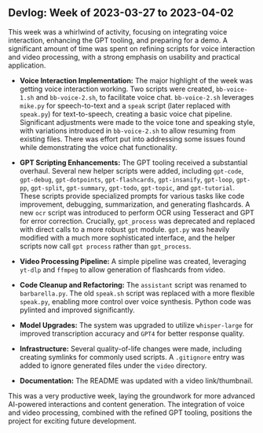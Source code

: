 ## Devlog: Week of 2023-03-27 to 2023-04-02

This week was a whirlwind of activity, focusing on integrating voice interaction, enhancing the GPT tooling, and preparing for a demo. A significant amount of time was spent on refining scripts for voice interaction and video processing, with a strong emphasis on usability and practical application.

*   **Voice Interaction Implementation:** The major highlight of the week was getting voice interaction working.  Two scripts were created, `bb-voice-1.sh` and `bb-voice-2.sh`, to facilitate voice chat. `bb-voice-2.sh` leverages `mike.py` for speech-to-text and a `speak` script (later replaced with `speak.py`) for text-to-speech, creating a basic voice chat pipeline. Significant adjustments were made to the voice tone and speaking style, with variations introduced in `bb-voice-2.sh` to allow resuming from existing files.  There was effort put into addressing some issues found while demonstrating the voice chat functionality.

*   **GPT Scripting Enhancements:** The GPT tooling received a substantial overhaul. Several new helper scripts were added, including `gpt-code`, `gpt-debug`, `gpt-dotpoints`, `gpt-flashcards`, `gpt-insanify`, `gpt-loop`, `gpt-pp`, `gpt-split`, `gpt-summary`, `gpt-todo`, `gpt-topic`, and `gpt-tutorial`. These scripts provide specialized prompts for various tasks like code improvement, debugging, summarization, and generating flashcards. A new `ocr` script was introduced to perform OCR using Tesseract and GPT for error correction. Crucially, `gpt_process` was deprecated and replaced with direct calls to a more robust `gpt` module. `gpt.py` was heavily modified with a much more sophisticated interface, and the helper scripts now call `gpt process` rather than `gpt_process`.

*   **Video Processing Pipeline:** A simple pipeline was created, leveraging `yt-dlp` and `ffmpeg` to allow generation of flashcards from video.

*   **Code Cleanup and Refactoring:** The `assistant` script was renamed to `barbarella.py`. The old `speak.sh` script was replaced with a more flexible `speak.py`, enabling more control over voice synthesis.  Python code was pylinted and improved significantly.

*   **Model Upgrades:** The system was upgraded to utilize `whisper-large` for improved transcription accuracy and `GPT4` for better response quality.

*   **Infrastructure:** Several quality-of-life changes were made, including creating symlinks for commonly used scripts. A `.gitignore` entry was added to ignore generated files under the `video` directory.

*   **Documentation:** The README was updated with a video link/thumbnail.

This was a very productive week, laying the groundwork for more advanced AI-powered interactions and content generation. The integration of voice and video processing, combined with the refined GPT tooling, positions the project for exciting future development.
